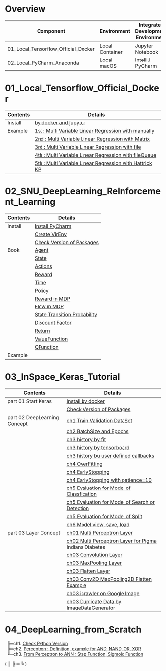 # Overview
| Component                           | Environment     | Integrated Development Environment | Python |
|-------------------------------------|-----------------|------------------------------------|--------|
| 01_Local_Tensorflow_Official_Docker | Local Container | Jupyter Notebook                   | 2.7    |
| 02_Local_PyCharm_Anaconda           | Local macOS     | IntelliJ PyCharm                   | 3.5    |

# 01_Local_Tensorflow_Official_Docker
| Contents | Details                                                                                                                                                                                    |
|----------|--------------------------------------------------------------------------------------------------------------------------------------------------------------------------------------------|
| Install  | [by docker and jupyter](01_Local_Tensorflow_Official_Docker/01_Install/01_by_Docker.md)                                                                                                    |
| Example  | [1st : Multi Variable Linear Regression with manually](01_Local_Tensorflow_Official_Docker/02_Workspace/01_1st_Example/01_Multi_Variable_Linear_Regression_with_manually.ipynb)            |
|          | [2nd : Multi Variable Linear Regression with Matrix](01_Local_Tensorflow_Official_Docker/02_Workspace/02_2nd_Example/02_Multi_Variable_Linear_Regression_with_Matrix.ipynb)                |
|          | [3rd : Multi Variable Linear Regression with file](01_Local_Tensorflow_Official_Docker/02_Workspace/03_3rd_Example/03_Multi_Variable_Linear_Regression_with_file.ipynb)                    |
|          | [4th : Multi Variable Linear Regression with fileQueue](01_Local_Tensorflow_Official_Docker/02_Workspace/04_4th_Example/04_Multi_Variable_Linear_Regression_with_fileQueue.ipynb)          |
|          | [5th : Multi Variable Linear Regression with Hattrick KP](01_Local_Tensorflow_Official_Docker/02_Workspace/05_5th_Example/05_Multi_Variable_Linear_Regression_with_file_Hattrick_KP.ipynb) |

# 02_SNU_DeepLearning_ReInforcement_Learning
| Contents | Details                                                                                                                                   |
|----------|-------------------------------------------------------------------------------------------------------------------------------------------|
| Install  | [Install PyCharm](02_SNU_ReInforcement_Learning/01_Install/01_Install_PyCharm.md)                                                         |
|          | [Create VirEnv](02_SNU_ReInforcement_Learning/01_Install/02_Create_VirEnv.md)                                                             |
|          | [Check Version of Packages](02_SNU_ReInforcement_Learning/01_Install/03_CheckVersionOfPackage.py)                                         |
| Book     | [Agent](02_SNU_ReInforcement_Learning/02_RL_by_Python_and_Keras/02_ch02/01_MDP/01_Agent.md)                                               |
|          | [State](02_SNU_ReInforcement_Learning/02_RL_by_Python_and_Keras/02_ch02/01_MDP/02_State.md)                                               |
|          | [Actions](02_SNU_ReInforcement_Learning/02_RL_by_Python_and_Keras/02_ch02/01_MDP/03_Actions.md)                                           |
|          | [Reward](02_SNU_ReInforcement_Learning/02_RL_by_Python_and_Keras/02_ch02/01_MDP/04_Reward.md)                                             |
|          | [Time](02_SNU_ReInforcement_Learning/02_RL_by_Python_and_Keras/02_ch02/01_MDP/05_Time.md)                                                 |
|          | [Policy](02_SNU_ReInforcement_Learning/02_RL_by_Python_and_Keras/02_ch02/01_MDP/06_Policy.md)                                             |
|          | [Reward in MDP](02_SNU_ReInforcement_Learning/02_RL_by_Python_and_Keras/02_ch02/01_MDP/07_Reward_in_MDP.md)                               |
|          | [Flow in MDP](02_SNU_ReInforcement_Learning/02_RL_by_Python_and_Keras/02_ch02/01_MDP/08_Flow_in_MDP.png)                                  |
|          | [State Transition Probability](02_SNU_ReInforcement_Learning/02_RL_by_Python_and_Keras/02_ch02/01_MDP/09_State_Transition_Probability.md) |
|          | [Discount Factor](02_SNU_ReInforcement_Learning/02_RL_by_Python_and_Keras/02_ch02/01_MDP/10_Discount_Factor.md)                           |
|          | [Return](02_SNU_ReInforcement_Learning/02_RL_by_Python_and_Keras/02_ch02/01_MDP/11_Return.md)                                             |
|          | [ValueFunction](02_SNU_ReInforcement_Learning/02_RL_by_Python_and_Keras/02_ch02/01_MDP/12_ValueFunction.md)                               |
|          | [QFunction](02_SNU_ReInforcement_Learning/02_RL_by_Python_and_Keras/02_ch02/01_MDP/13_QFunction.md)                                       |
| Example  |                                                                                                                                           |

# 03_InSpace_Keras_Tutorial
| Contents                     | Details                                                                                                                                        |
|------------------------------|------------------------------------------------------------------------------------------------------------------------------------------------|
| part 01 Start Keras          | [Install by docker](03_InSpace_Keras_Tutorial/01_Install_Keras/01_by_docker.md)                                                                |
|                              | [Check Version of Packages](03_InSpace_Keras_Tutorial/01_Install_Keras/02_Check_Library_Version.ipynb)                                         |
| part 02 DeepLearning Concept | [ch1 Train Validation DataSet](03_InSpace_Keras_Tutorial/02/01/01_Train_Validate_Test_Set.ipynb)                                               |
|                              | [ch2 BatchSize and Epochs](03_InSpace_Keras_Tutorial/02/02/01_batch_size_epochs.ipynb)                                                         |
|                              | [ch3 history by fit](03_InSpace_Keras_Tutorial/02/03/01_history_by_fit.ipynb)                                                                  |
|                              | [ch3 history by tensorboard](03_InSpace_Keras_Tutorial/02/03/02_history_by_tensorboard.ipynb)                                                  |
|                              | [ch3 history bu user defined callbacks](03_InSpace_Keras_Tutorial/02/03/03_history_by_user_defined_callbacks.ipynb)                            |
|                              | [ch4 OverFitting](03_InSpace_Keras_Tutorial/02/04/01_overfitting.ipynb)                                                                        |
|                              | [ch4 EarlyStopping](03_InSpace_Keras_Tutorial/02/04/02_early_stopping.ipynb)                                                                   |
|                              | [ch4 EarlyStopping with patience=10](03_InSpace_Keras_Tutorial/02/04/03_early_stopping_patience.ipynb)                                         |
|                              | [ch5 Evaluation for Model of Classfication](03_InSpace_Keras_Tutorial/02/05/01_eval_for_classification.ipynb)                                  |
|                              | [ch5 Evaluation for Model of Search or Detection](03_InSpace_Keras_Tutorial/02/05/02_eval_for_search.ipynb)                                    |
|                              | [ch5 Evaluation for Model of Split](03_InSpace_Keras_Tutorial/02/05/03_eval_for_split.ipynb)                                                   |
|                              | [ch6 Model view, save, load](03_InSpace_Keras_Tutorial/02/06/01_MNIST.ipynb)                                                                   |
| part 03 Layer Concept        | [ch01 Multi Perceptron Layer](03_InSpace_Keras_Tutorial/03/01/01_Neuron_and_Perceptron.ipynb)                                                  |
|                              | [ch02 Multi Perceptron Layer for Pigma Indians Diabetes](03_InSpace_Keras_Tutorial/03/02/01_perceptron-model-for-pigma-indians-diabetes.ipynb) |
|                              | [ch03 Convolution Layer](03_InSpace_Keras_Tutorial/03/03/01_Convolution_Layer.ipynb)                                                           |
|                              | [ch03 MaxPooling Layer](03_InSpace_Keras_Tutorial/03/03/02_MaxPooling_Layer.ipynb)                                                             |
|                              | [ch03 Flatten Layer](03_InSpace_Keras_Tutorial/03/03/03_Flatten_Layer.ipynb)                                                                   |
|                              | [ch03 Conv2D MaxPooling2D Flatten Example](03_InSpace_Keras_Tutorial/03/03/04_Conv2D_MaxPooling2D_Flatten_Example.ipynb)                       |
|                              | [ch03 icrawler on Google Image](03_InSpace_Keras_Tutorial/03/03/05_icrawler_on_Google_Image.ipynb)                                             |
|                              | [ch03 Duplicate Data by ImageDataGenerator](03_InSpace_Keras_Tutorial/03/03/06_Duplicate_with_ImageDataGenerator.ipynb)                        |

# 04_DeepLearning_from_Scratch  
&ensp;╠═ch1. [Check Python Version](04_DeepLearning_from_Scratch/1/1.3/python_version.ipynb)  
&ensp;╠═ch2. [Perceptron : Definition, example for AND, NAND, OR, XOR](04_DeepLearning_from_Scratch/2/Perceptron.ipynb)  
&ensp;╚═ch3. [From Perceptron to ANN : Step Function, Sigmoid Function](04_DeepLearning_from_Scratch/3/3.1/01_from_Perceptron_to_Artificial_Neural_Network.ipynb)  

( ║ ╠ ═ ╚ )  
